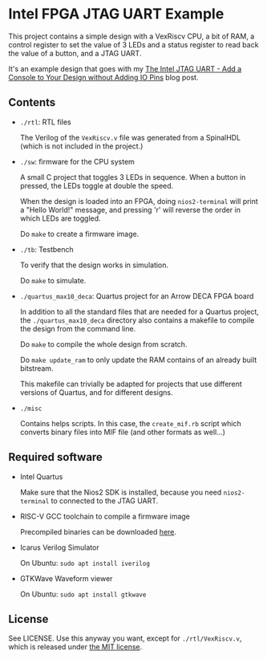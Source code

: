
# Intel FPGA JTAG UART Example 

This project contains a simple design with a VexRiscv CPU, a bit
of RAM, a control register to set the value of 3 LEDs and a status
register to read back the value of a button, and a JTAG UART.

It's an example design that goes with my 
[The Intel JTAG UART - Add a Console to Your Design without Adding IO Pins](https://tomverbeure.github.io//2021/05/02/Intel-JTAG-UART.html)
blog post.

## Contents

* `./rtl`: RTL files 

    The Verilog of the `VexRiscv.v` file was generated from a SpinalHDL 
    (which is not included in the project.)

* `./sw`: firmware for the CPU system 

    A small C project that toggles 3 LEDs in sequence. When a button in 
    pressed, the LEDs toggle at double the speed.

    When the design is loaded into an FPGA, doing `nios2-terminal` will print
    a "Hello World!" message, and pressing 'r' will reverse the order in which
    LEDs are toggled.

    Do `make` to create a firmware image.

* `./tb`: Testbench

    To verify that the design works in simulation.

    Do `make` to simulate.

* `./quartus_max10_deca`: Quartus project for an Arrow DECA FPGA board

    In addition to all the standard files that are needed for 
    a Quartus project, the `./quartus_max10_deca` directory also contains
    a makefile to compile the design from the command line. 

    Do `make` to compile the whole design from scratch.

    Do `make update_ram` to only update the RAM contains of an already built 
    bitstream.

    This makefile can trivially be adapted for projects that use different
    versions of Quartus, and for different designs.

* `./misc`

    Contains helps scripts. In this case, the `create_mif.rb` script which converts
    binary files into MIF file (and other formats as well...)

## Required software

* Intel Quartus  

    Make sure that the Nios2 SDK is installed, because you need `nios2-terminal` to
    connected to the JTAG UART.

* RISC-V GCC toolchain to compile a firmware image

    Precompiled binaries can be downloaded [here](https://github.com/sifive/freedom-tools/releases).

* Icarus Verilog Simulator

    On Ubuntu: `sudo apt install iverilog`

* GTKWave Waveform viewer

    On Ubuntu: `sudo apt install gtkwave`

## License

See LICENSE. Use this anyway you want, except for `./rtl/VexRiscv.v`, which is released
under [the MIT license](https://github.com/SpinalHDL/VexRiscv/blob/master/LICENSE).

